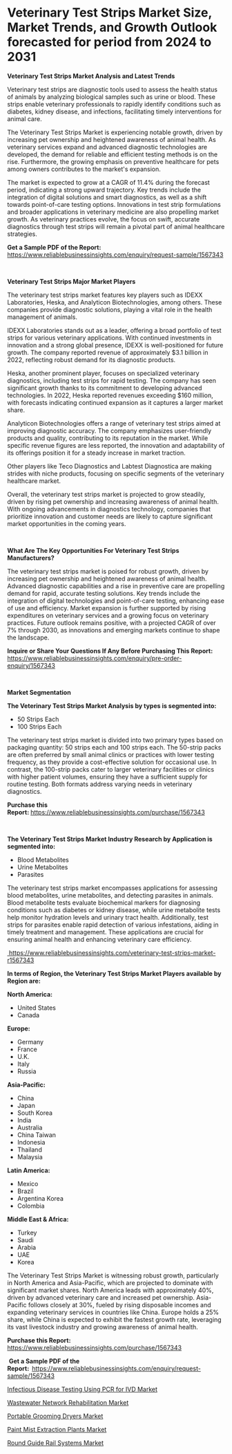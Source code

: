 <p><h1>Veterinary Test Strips Market Size, Market Trends, and Growth Outlook forecasted for period from 2024 to 2031</h1></p><p><strong>Veterinary Test Strips Market Analysis and Latest Trends</strong></p>
<p><p>Veterinary test strips are diagnostic tools used to assess the health status of animals by analyzing biological samples such as urine or blood. These strips enable veterinary professionals to rapidly identify conditions such as diabetes, kidney disease, and infections, facilitating timely interventions for animal care.</p><p>The Veterinary Test Strips Market is experiencing notable growth, driven by increasing pet ownership and heightened awareness of animal health. As veterinary services expand and advanced diagnostic technologies are developed, the demand for reliable and efficient testing methods is on the rise. Furthermore, the growing emphasis on preventive healthcare for pets among owners contributes to the market's expansion.</p><p>The market is expected to grow at a CAGR of 11.4% during the forecast period, indicating a strong upward trajectory. Key trends include the integration of digital solutions and smart diagnostics, as well as a shift towards point-of-care testing options. Innovations in test strip formulations and broader applications in veterinary medicine are also propelling market growth. As veterinary practices evolve, the focus on swift, accurate diagnostics through test strips will remain a pivotal part of animal healthcare strategies.</p></p>
<p><strong>Get a Sample PDF of the Report:&nbsp;</strong> <a href="https://www.reliablebusinessinsights.com/enquiry/request-sample/1567343">https://www.reliablebusinessinsights.com/enquiry/request-sample/1567343</a></p>
<p>&nbsp;</p>
<p><strong>Veterinary Test Strips Major Market Players</strong></p>
<p><p>The veterinary test strips market features key players such as IDEXX Laboratories, Heska, and Analyticon Biotechnologies, among others. These companies provide diagnostic solutions, playing a vital role in the health management of animals.</p><p>IDEXX Laboratories stands out as a leader, offering a broad portfolio of test strips for various veterinary applications. With continued investments in innovation and a strong global presence, IDEXX is well-positioned for future growth. The company reported revenue of approximately $3.1 billion in 2022, reflecting robust demand for its diagnostic products.</p><p>Heska, another prominent player, focuses on specialized veterinary diagnostics, including test strips for rapid testing. The company has seen significant growth thanks to its commitment to developing advanced technologies. In 2022, Heska reported revenues exceeding $160 million, with forecasts indicating continued expansion as it captures a larger market share.</p><p>Analyticon Biotechnologies offers a range of veterinary test strips aimed at improving diagnostic accuracy. The company emphasizes user-friendly products and quality, contributing to its reputation in the market. While specific revenue figures are less reported, the innovation and adaptability of its offerings position it for a steady increase in market traction.</p><p>Other players like Teco Diagnostics and Labtest Diagnostica are making strides with niche products, focusing on specific segments of the veterinary healthcare market. </p><p>Overall, the veterinary test strips market is projected to grow steadily, driven by rising pet ownership and increasing awareness of animal health. With ongoing advancements in diagnostics technology, companies that prioritize innovation and customer needs are likely to capture significant market opportunities in the coming years.</p></p>
<p>&nbsp;</p>
<p><strong>What Are The Key Opportunities For Veterinary Test Strips Manufacturers?</strong></p>
<p><p>The veterinary test strips market is poised for robust growth, driven by increasing pet ownership and heightened awareness of animal health. Advanced diagnostic capabilities and a rise in preventive care are propelling demand for rapid, accurate testing solutions. Key trends include the integration of digital technologies and point-of-care testing, enhancing ease of use and efficiency. Market expansion is further supported by rising expenditures on veterinary services and a growing focus on veterinary practices. Future outlook remains positive, with a projected CAGR of over 7% through 2030, as innovations and emerging markets continue to shape the landscape.</p></p>
<p><strong>Inquire or Share Your Questions If Any Before Purchasing This Report:</strong> <a href="https://www.reliablebusinessinsights.com/enquiry/pre-order-enquiry/1567343">https://www.reliablebusinessinsights.com/enquiry/pre-order-enquiry/1567343</a></p>
<p>&nbsp;</p>
<p><strong>Market Segmentation</strong></p>
<p><strong>The Veterinary Test Strips Market Analysis by types is segmented into:</strong></p>
<p><ul><li>50 Strips Each</li><li>100 Strips Each</li></ul></p>
<p><p>The veterinary test strips market is divided into two primary types based on packaging quantity: 50 strips each and 100 strips each. The 50-strip packs are often preferred by small animal clinics or practices with lower testing frequency, as they provide a cost-effective solution for occasional use. In contrast, the 100-strip packs cater to larger veterinary facilities or clinics with higher patient volumes, ensuring they have a sufficient supply for routine testing. Both formats address varying needs in veterinary diagnostics.</p></p>
<p><strong>Purchase this Report:&nbsp;</strong><a href="https://www.reliablebusinessinsights.com/purchase/1567343">https://www.reliablebusinessinsights.com/purchase/1567343</a></p>
<p>&nbsp;</p>
<p><strong>The Veterinary Test Strips Market Industry Research by Application is segmented into:</strong></p>
<p><ul><li>Blood Metabolites</li><li>Urine Metabolites</li><li>Parasites</li></ul></p>
<p><p>The veterinary test strips market encompasses applications for assessing blood metabolites, urine metabolites, and detecting parasites in animals. Blood metabolite tests evaluate biochemical markers for diagnosing conditions such as diabetes or kidney disease, while urine metabolite tests help monitor hydration levels and urinary tract health. Additionally, test strips for parasites enable rapid detection of various infestations, aiding in timely treatment and management. These applications are crucial for ensuring animal health and enhancing veterinary care efficiency.</p></p>
<p><a href="https://www.reliablebusinessinsights.com/veterinary-test-strips-market-r1567343">&nbsp;https://www.reliablebusinessinsights.com/veterinary-test-strips-market-r1567343</a></p>
<p><strong>In terms of Region, the Veterinary Test Strips Market Players available by Region are:</strong></p>
<p>
    <p> <strong> North America: </strong>
        <ul>
            <li>United States</li>
            <li>Canada</li>
        </ul>
        </p> 
    <p> <strong> Europe: </strong>
        <ul>
            <li>Germany</li>
            <li>France</li>
            <li>U.K.</li>
            <li>Italy</li>
            <li>Russia</li>
        </ul>
        </p> 
    <p> <strong> Asia-Pacific: </strong>
        <ul>
            <li>China</li>
            <li>Japan</li>
            <li>South Korea</li>
            <li>India</li>
            <li>Australia</li>
            <li>China Taiwan</li>
            <li>Indonesia</li>
            <li>Thailand</li>
            <li>Malaysia</li>
        </ul>
        </p> 
    <p> <strong> Latin America: </strong>
        <ul>
            <li>Mexico</li>
            <li>Brazil</li>
            <li>Argentina Korea</li>
            <li>Colombia</li>
        </ul>
        </p> 
    <p> <strong> Middle East & Africa: </strong>
        <ul>
            <li>Turkey</li>
            <li>Saudi</li>
            <li>Arabia</li>
            <li>UAE</li>
            <li>Korea</li>
        </ul>
    </p>
    </p>
<p><p>The Veterinary Test Strips Market is witnessing robust growth, particularly in North America and Asia-Pacific, which are projected to dominate with significant market shares. North America leads with approximately 40%, driven by advanced veterinary care and increased pet ownership. Asia-Pacific follows closely at 30%, fueled by rising disposable incomes and expanding veterinary services in countries like China. Europe holds a 25% share, while China is expected to exhibit the fastest growth rate, leveraging its vast livestock industry and growing awareness of animal health.</p></p>
<p><strong>Purchase this Report: </strong><a href="https://www.reliablebusinessinsights.com/purchase/1567343">https://www.reliablebusinessinsights.com/purchase/1567343</a></p>
<p>&nbsp;<strong>Get a Sample PDF of the Report:&nbsp;&nbsp;</strong><a href="https://www.reliablebusinessinsights.com/enquiry/request-sample/1567343">https://www.reliablebusinessinsights.com/enquiry/request-sample/1567343</a></p>
<p><strong></strong></p>
<p><p><a href="https://github.com/lambertr3e8v/Market-Research-Report-List-1/blob/main/infectious-disease-testing-using-pcr-for-ivd-market.md">Infectious Disease Testing Using PCR for IVD Market</a></p><p><a href="https://medium.com/@noelshyti2014/wastewater-network-rehabilitation-market-strategic-insights-product-evolution-and-market-b2557dee7913?postPublishedType=repub">Wastewater Network Rehabilitation Market</a></p><p><a href="https://github.com/CarolynWatkins697/Market-Research-Report-List-1/blob/main/portable-grooming-dryers-market.md">Portable Grooming Dryers Market</a></p><p><a href="https://issuu.com/reportprime-2/docs/paint-mist-extraction-plants-market_5a6845672be761">Paint Mist Extraction Plants Market</a></p><p><a href="https://issuu.com/reportprime-2/docs/round-guide-rail-systems-market-siz_6451163e92a43f">Round Guide Rail Systems Market</a></p></p>